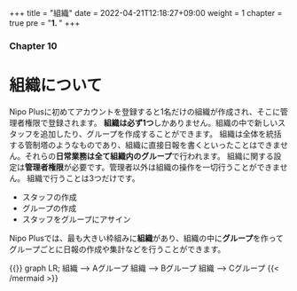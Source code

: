 +++
title = "組織"
date = 2022-04-21T12:18:27+09:00
weight = 1
chapter = true
pre = "<b>1. </b>"
+++

### Chapter 10

# 組織について

Nipo Plusに初めてアカウントを登録すると1名だけの組織が作成され、そこに管理者権限で登録されます。
**組織は必ず1つ**しかありません。組織の中で新しいスタッフを追加したり、グループを作成することができます。
組織は全体を統括する管制塔のようなものであり、組織に直接日報を書くといったことはできません。それらの**日常業務は全て組織内のグループ**で行われます。
組織に関する設定は**管理者権限**が必要です。管理者以外は組織の操作を一切行うことができません。
組織で行うことは3つだけです。

- スタッフの作成
- グループの作成
- スタッフをグループにアサイン



Nipo Plusでは、最も大きい枠組みに**組織**があり、組織の中に**グループ**を作ってグループごとに日報の作成や集計などを行うことができます。


{{<mermaid align="left">}}
graph LR;
  組織 --> Aグループ
  組織 --> Bグループ
  組織 --> Cグループ
{{< /mermaid >}}

